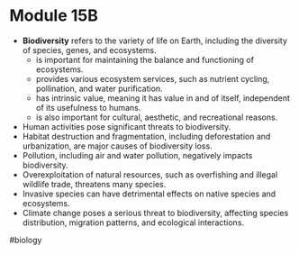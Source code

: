 # Module 15B
* **Biodiversity** refers to the variety of life on Earth, including the diversity of species, genes, and ecosystems.
	* is important for maintaining the balance and functioning of ecosystems.
	* provides various ecosystem services, such as nutrient cycling, pollination, and water purification.
	* has intrinsic value, meaning it has value in and of itself, independent of its usefulness to humans.
	* is also important for cultural, aesthetic, and recreational reasons.
* Human activities pose significant threats to biodiversity.
* Habitat destruction and fragmentation, including deforestation and urbanization, are major causes of biodiversity loss.
* Pollution, including air and water pollution, negatively impacts biodiversity.
* Overexploitation of natural resources, such as overfishing and illegal wildlife trade, threatens many species.
* Invasive species can have detrimental effects on native species and ecosystems.
* Climate change poses a serious threat to biodiversity, affecting species distribution, migration patterns, and ecological interactions.


#biology